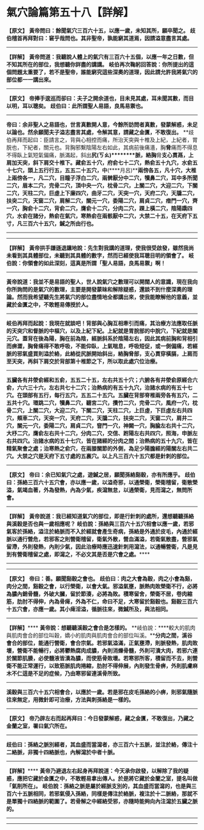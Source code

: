# 氣穴論篇第五十八【詳解】

**【原文】**
**黃帝問曰：餘聞氣穴三百六十五，以應一歲，未知其所，願卒聞之。**
**歧伯稽首再拜對曰：窘乎哉問也。其非聖帝，孰能窮其道焉，因請溢意盡言其處。**
****
**【詳解】**
**黃帝問道：我聽說人體上的氣穴有三百六十五個，以應一年之日數，但不知其所在的部位，我想聽你詳盡的講講。**
**岐伯再次鞠躬回答說：你所提出的這個問題太重要了，若不是聖帝，誰能窮究這些深奧的道理，因此請允許我將氣穴的部位都一一講出來。**
****
**【原文】**
**帝捧手逡巡而卻曰：夫子之開余道也，目未見其處，耳未聞其數，而目以明，耳以聰矣。**
**歧伯曰：此所謂聖人易語，良馬易禦也。**
****
**帝曰：余非聖人之易語也，世言真數開人意，今餘所訪問者真數，發蒙解惑，未足以論也。然余願聞夫子溢志盡言其處，令解其意，請藏之金匱，不敢復出。**
**歧伯再拜而起曰：臣請言之，背與心相控而痛，所治天突與十椎及上紀，上紀者，胃脘也，下紀者，關元也。背胸邪繫陰陽左右如此，其病前後痛濇，胸****脅****痛而不得息不得臥上氣短氣偏痛，脈滿起，斜出****尻(ㄎㄠ)********脈，絡胸****脅****支心貫鬲，上肩加天突，斜下肩交十椎下。藏俞五十穴，府俞七十二穴，熱俞五十九穴，水俞五十七穴，頭上五行行五，五五二十五穴，中****(****月呂)****兩傍各五，凡十穴，大椎上兩傍各一，凡二穴，目瞳子浮白二穴，兩髀厭分中二穴，犢鼻二穴，耳中多所聞二穴，眉本二穴，完骨二穴，頂中央一穴，枕骨二穴，上關二穴，大迎二穴，下關二穴，天柱二穴，巨虛上下廉四穴，曲牙二穴，天突一穴，天府二穴，天牖二穴，扶突二穴，天窗二穴，肩解二穴，關元一穴，委陽二穴，肩貞二穴，瘖門一穴，齊一穴，胸俞十二穴，背俞二穴，膺俞十二穴，分肉二穴，踝上橫二穴，陰陽蹻四穴，水俞在諸分，熱俞在氣穴，寒熱俞在兩骸厭中二穴，大禁二十五，在天府下五寸，凡三百六十五穴，鍼之所由行也。**
****
****
**【詳解】**
**黃帝拱手謙遜退讓地說：先生對我講的道理，使我很受啟發，雖然我尚未看到其具體部位，未聽到其具體的數字，然而已經使我耳聰目明的領會了。**
**岐伯說：你領會的如此深刻，這真是所謂「聖人易語，良馬易禦」啊！**
****
**黃帝說道：我並不是易語的聖人，世人說氣穴之數理可以開闊人的意識，現在我向你所詢問的是氣穴的數理，主要是開發蒙昧和解除疑惑，還談不到什麼深奧的理論。然而我希望聽先生將氣穴的部位盡情地全都講出來，使我能瞭解他的意義，並藏於金匱之中，不敢輕易傳授於人。**
****
**岐伯再拜而起說：我現在就談吧！背部與心胸互相牽引而痛，其治療方法應取任脈的天突穴和督脈的中樞穴，以及上紀下紀。上紀就是胃脘部的中脘穴，下紀就是關元穴。蓋背在後為陽，胸在前為陰，經脈斜系於陰陽左右，因此其病前胸和背相引而痹澀，胸脅痛得不敢呼吸，不能仰臥，上氣喘息，呼吸短促，或一側偏痛，若經脈的邪氣盛買則溢於絡，此絡從尻脈開始斜出，絡胸脅部，支心貫穿橫膈，上肩而至天突，再斜下肩交於背部第十椎節之下，所以取此處穴位治療。**
****
**五臟各有井滎俞經和五俞，五五二十五，左右共五十穴；六腑各有井滎俞原經合六俞，六六三十六，左右共七十二穴；治熱病的有五十九穴，治諸水病的有五十七穴。在頭部有五行，每行五穴，五五二十五穴。五臟在背部脊椎兩旁各有五穴，二五共十穴。環跳二穴，犢鼻二穴，聽宮二穴，攢竹二穴，完骨二穴，風府一穴，枕骨二穴，上關二穴，大迎二穴，下關二穴，天柱二穴，上巨虛，下巨虛左右共四穴，頰車二穴，天突一穴，天府二穴，天牖二穴，扶突二穴，天窗二穴，肩井二穴，關元一穴，委陽二穴，肩貞二穴，窨門一穴，神闕一穴，胸腧左右共十二穴，大杼二穴，膺俞左右共十二穴，分肉二穴，交信、跗陽左右共四穴，照海，申脈左右共四穴。治諸水病的五十七穴，皆在諸經的分肉之間；治熱病的五十九穴，皆在精氣聚會之處；治寒熱之俞穴，在兩膝關節的外側，為足少陽膽經的陽關左右共二穴。大禁之穴是天府下五寸處的五裏穴。以上凡三百六十五穴都是針刺的部位。**
****
**【原文】**
**帝曰：余已知氣穴之處，遊鍼之居，願聞孫絡谿穀，亦有所應乎。**
**歧伯曰：孫絡三百六十五穴會，亦以應一歲，以溢奇邪，以通榮衛，榮衛稽留，衛散榮溢，氣竭血著，外為發熱，內為少氣，疾瀉無怠，以通榮衛，見而瀉之，無問所會。**
****
**【詳解】**
**黃帝說道：我已經知道氣穴的部位，即是行針刺的處所，還想聽聽孫絡與溪穀是否也與一歲相應呢？**
**岐伯說：孫絡與三百六十五穴相會以應一歲，若邪氣客於孫絡，溢注於絡脈而不入於經就會產生奇病，孫絡是外通於皮毛，內通於經脈以通行營危，若邪客之則營衛稽留，衛氣外散，營血滿溢，若衛氣散盡，營邪氣留滯，外則發熱，內則少氣，因此治療時應迅速針刺用瀉法，以通暢營衛，凡是見到有營衛稽留之處，即瀉之，不必文其是否是穴會之處。******
****
****
**【原文】**
**帝曰：善。願聞谿穀之會也。**
**歧伯曰：肉之大會為穀，肉之小會為谿，肉分之間，谿穀之會，以行榮衛，以會大氣。邪溢氣壅，脈熱肉敗榮衛不行，必將為膿內銷骨髓，外破大膕，留於節****湊****，必將為敗。積寒留舍，榮衛不居，卷肉縮筋，肋肘不得伸，內為骨痺，外為不仁，命曰不足，大寒留於谿穀也。谿穀三百六十五穴會，亦應一歲。其小痺淫溢，循脈往來，微鍼所及，與法相同。**
****
**【詳解】******
**黃帝說：想聽聽溪穀之會合是怎樣的。**
**岐伯說：****較大的肌肉與肌肉會合的部位叫穀，嬌小的肌肉與肌肉會合的部位叫溪。****分肉之間，溪谷會合的部位，能通行營衛，會合宗氣。若邪氣溢滿，正氣壅滯，則脈發熱，肌肉敗壞，營衛不能暢行，必將鬱熱腐肉成膿，內則消爍骨髓，外則可潰大肉，若邪六連於關節肌腠，必使髓液皆潰為膿，而使筋骨敗壞。若寒邪所客，積留而不去，則營衛不能正常運行，以致筋脈肌肉捲縮，肋肘不得伸展，內則發生骨痹，外則肌膚麻木不仁這是不足的症候，乃由寒邪留連溪骨所致。**
****
**溪穀與三百六十五穴相會合，以應於一歲。若是邪在皮毛孫絡的小痹，則邪氣隨脈往來無定，用微針即可治療，方法與刺孫絡是一樣的。**
****
**【原文】**
**帝乃辟左右而起再拜曰：今日發蒙解惑，藏之金匱，不敢復出，乃藏之金蘭之室，署曰氣穴所在。**
****
**歧伯曰：孫絡之脈別經者，其血盛而當瀉者，亦三百六十五脈，並注於絡，傳注十二絡脈，非獨十四絡脈也，內解瀉於中者十脈。**
****
**【詳解】******
**黃帝乃避退左右起身再拜說道：今天承你啟發，以解除了我的疑惑，應把它藏於金匱之中，不敢輕易拿出傳人。於是將它藏於金蘭之室，提名叫做「氣削所在」。**
**岐伯說：孫絡之脈是屬於經脈支別的，其血盛而當瀉的，也是與三百六十五脈相同，若邪氣侵入孫絡，同樣是傳注於絡脈，複注於十二脈絡，那就不是單獨十四絡脈的範圍了。若骨解之中經絡受邪，亦隨時能夠向內注瀉於五臟之脈的。**
****
****


